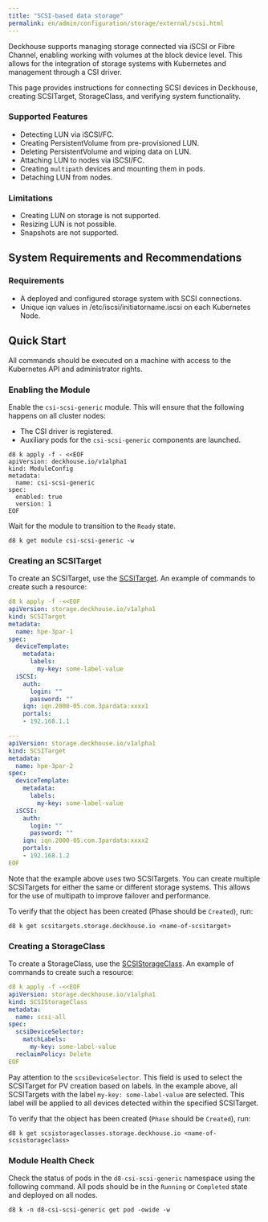 ```yaml
---
title: "SCSI-based data storage"
permalink: en/admin/configuration/storage/external/scsi.html
---
```


Deckhouse supports managing storage connected via iSCSI or Fibre Channel, enabling working with volumes at the block device level. This allows for the integration of storage systems with Kubernetes and management through a CSI driver.

This page provides instructions for connecting SCSI devices in Deckhouse, creating SCSITarget, StorageClass, and verifying system functionality.

### Supported Features

- Detecting LUN via iSCSI/FC.
- Creating PersistentVolume from pre-provisioned LUN.
- Deleting PersistentVolume and wiping data on LUN.
- Attaching LUN to nodes via iSCSI/FC.
- Creating `multipath` devices and mounting them in pods.
- Detaching LUN from nodes.

### Limitations

- Creating LUN on storage is not supported.
- Resizing LUN is not possible.
- Snapshots are not supported.

## System Requirements and Recommendations

### Requirements

- A deployed and configured storage system with SCSI connections.
- Unique iqn values in /etc/iscsi/initiatorname.iscsi on each Kubernetes Node.

## Quick Start

All commands should be executed on a machine with access to the Kubernetes API and administrator rights.

### Enabling the Module

Enable the `csi-scsi-generic` module. This will ensure that the following happens on all cluster nodes:
- The CSI driver is registered.
- Auxiliary pods for the `csi-scsi-generic` components are launched.

```shell
d8 k apply -f - <<EOF
apiVersion: deckhouse.io/v1alpha1
kind: ModuleConfig
metadata:
  name: csi-scsi-generic
spec:
  enabled: true
  version: 1
EOF
```

Wait for the module to transition to the `Ready` state.

```shell
d8 k get module csi-scsi-generic -w
```

### Creating an SCSITarget

To create an SCSITarget, use the [SCSITarget](../../../reference/cr/scsitarget). An example of commands to create such a resource:

```yaml
d8 k apply -f -<<EOF
apiVersion: storage.deckhouse.io/v1alpha1
kind: SCSITarget
metadata:
  name: hpe-3par-1
spec:
  deviceTemplate:
    metadata:
      labels:
        my-key: some-label-value
  iSCSI:
    auth:
      login: ""
      password: ""
    iqn: iqn.2000-05.com.3pardata:xxxx1
    portals:
    - 192.168.1.1

---
apiVersion: storage.deckhouse.io/v1alpha1
kind: SCSITarget
metadata:
  name: hpe-3par-2
spec:
  deviceTemplate:
    metadata:
      labels:
        my-key: some-label-value
  iSCSI:
    auth:
      login: ""
      password: ""
    iqn: iqn.2000-05.com.3pardata:xxxx2
    portals:
    - 192.168.1.2
EOF

```

Note that the example above uses two SCSITargets. You can create multiple SCSITargets for either the same or different storage systems. This allows for the use of multipath to improve failover and performance.

To verify that the object has been created (Phase should be `Created`), run:

```shell
d8 k get scsitargets.storage.deckhouse.io <name-of-scsitarget>
```

### Creating a StorageClass

To create a StorageClass, use the [SCSIStorageClass](../../../reference/cr/scsistorageclass). An example of commands to create such a resource:

```yaml
d8 k apply -f -<<EOF
apiVersion: storage.deckhouse.io/v1alpha1
kind: SCSIStorageClass
metadata:
  name: scsi-all
spec:
  scsiDeviceSelector:
    matchLabels:
      my-key: some-label-value
  reclaimPolicy: Delete
EOF
```

Pay attention to the `scsiDeviceSelector`. This field is used to select the SCSITarget for PV creation based on labels. In the example above, all SCSITargets with the label `my-key: some-label-value` are selected. This label will be applied to all devices detected within the specified SCSITarget.

To verify that the object has been created (`Phase` should be `Created`), run:

```shell
d8 k get scsistorageclasses.storage.deckhouse.io <name-of-scsistorageclass>
```

### Module Health Check

Check the status of pods in the `d8-csi-scsi-generic` namespace using the following command. All pods should be in the `Running` or `Completed` state and deployed on all nodes.

```shell
d8 k -n d8-csi-scsi-generic get pod -owide -w
```
